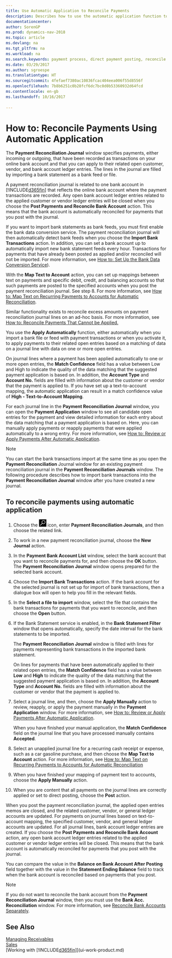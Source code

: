 ```yaml
---
title: Use Automatic Application to Reconcile Payments
description: Describes how to use the automatic application function to apply payments or cash receipts to their related open entries, and reconcile payments.
documentationcenter: 
author: SorenGP
ms.prod: dynamics-nav-2018
ms.topic: article
ms.devlang: na
ms.tgt_pltfrm: na
ms.workload: na
ms.search.keywords: payment process, direct payment posting, reconcile payment, expenses, cash receipts
ms.date: 03/29/2017
ms.author: sgroespe
ms.translationtype: HT
ms.sourcegitcommit: 4fefaef7380ac10836fcac404eea006f55d8556f
ms.openlocfilehash: 7b8b6251c0b28fcf6dc7bc0d0b53360932d64fcd
ms.contentlocale: en-gb
ms.lasthandoff: 10/16/2017

---
```

# <a name="how-to-reconcile-payments-using-automatic-application"></a>How to: Reconcile Payments Using Automatic Application
The **Payment Reconciliation Journal** window specifies payments, either incoming or outgoing, that have been recorded as transactions on your online bank account and that you can apply to their related open customer, vendor, and bank account ledger entries. The lines in the journal are filled by importing a bank statement as a bank feed or file.

A payment reconciliation journal is related to one bank account in [!INCLUDE[d365fin](includes/d365fin_md.md)] that reflects the online bank account where the payment transactions are recorded. Any open bank account ledger entries related to the applied customer or vendor ledger entries will be closed when you choose the **Post Payments and Reconcile Bank Account** action. This means that the bank account is automatically reconciled for payments that you post with the journal.

If you want to import bank statements as bank feeds, you must first enable the bank data conversion service. The payment reconciliation journal will then automatically detect bank feeds when you choose the **Import Bank Transactions** action. In addition, you can set a bank account up to automatically import new bank statement feeds every hour. Transactions for payments that have already been posted as applied and/or reconciled will not be imported. For more information, see [How to: Set Up the Bank Data Conversion Service](bank-how-setup-bank-data-conversion-service.md)).

With the **Map Text to Account** action, you can set up mappings between text on payments and specific debit, credit, and balancing accounts so that such payments are posted to the specified accounts when you post the payment reconciliation journal. See step 8. For more information, see [How to: Map Text on Recurring Payments to Accounts for Automatic Reconciliation](receivables-how-map-text-recurring-payments-accounts-auto-reconcilliation.md).

Similar functionality exists to reconcile excess amounts on payment reconciliation journal lines on an ad-hoc basis. For more information, see [How to: Reconcile Payments That Cannot be Applied.](receivables-how-reconcile-payments-cannot-apply-auto.md)

You use the **Apply Automatically** function, either automatically when you import a bank file or feed with payment transactions or when you activate it, to apply payments to their related open entries based on a matching of data on a journal line with data on one or more open entries.

On journal lines where a payment has been applied automatically to one or more open entries, the **Match Confidence** field has a value between Low and High to indicate the quality of the data matching that the suggested payment application is based on. In addition, the **Account Type** and **Account No.** fields are filled with information about the customer or vendor that the payment is applied to. If you have set up a text-to-account mapping, the automatic application can result in a match confidence value of **High - Text-to-Account Mapping**.

For each journal line in the **Payment Reconciliation Journal** window, you can open the **Payment Application** window to see all candidate open entries for the payment and view detailed information for each entry about the data matching that a payment application is based on. Here, you can manually apply payments or reapply payments that were applied automatically to a wrong entry. For more information, see [How to: Review or Apply Payments After Automatic Application](receivables-how-review-apply-payments-auto-application.md).

> [!NOTE]  
>   You can start the bank transactions import at the same time as you open the **Payment Reconciliation** Journal window for an existing payment reconciliation journal in the **Payment Reconciliation Journals** window. The following procedure describes how to import bank transactions into the **Payment Reconciliation Journal** window after you have created a new journal.

## <a name="to-reconcile-payments-using-automatic-application"></a>To reconcile payments using automatic application
1. Choose the ![Search for Page or Report](media/ui-search/search_small.png "Search for Page or Report icon") icon, enter **Payment Reconciliation Journals**, and then choose the related link.
2. To work in a new payment reconciliation journal, choose the **New Journal** action.
3. In the **Payment Bank Account List** window, select the bank account that you want to reconcile payments for, and then choose the **OK** button.
   The **Payment Reconciliation Journal** window opens prepared for the selected bank account.
4. Choose the **Import Bank Transactions** action.
   If the bank account for the selected journal is not set up for import of bank transactions, then a dialogue box will open to help you fill in the relevant fields.
5. In the **Select a file to import** window, select the file that contains the bank transactions for payments that you want to reconcile, and then choose the **Open** button.  
6. If the Bank Statement service is enabled, in the **Bank Statement Filter** window that opens automatically, specify the date interval for the bank statements to be imported.

    The **Payment Reconciliation Journal** window is filled with lines for payments representing bank transactions in the imported bank statement.

    On lines for payments that have been automatically applied to their related open entries, the **Match Confidence** field has a value between **Low** and **High** to indicate the quality of the data matching that the suggested payment application is based on. In addition, the **Account Type** and **Account No.** fields are filled with information about the customer or vendor that the payment is applied to.
7. Select a journal line, and then, choose the **Apply Manually** action to review, reapply, or apply the payment manually in the **Payment Application** window. For more information, see [How to: Review or Apply Payments After Automatic Application](receivables-how-review-apply-payments-auto-application.md).

    When you have finished your manual application, the **Match Confidence** field on the journal line that you have processed manually contains **Accepted**.
8. Select an unapplied journal line for a recurring cash receipt or expense, such as a car gasoline purchase, and then choose the **Map Text to Account** action. For more information, see [How to: Map Text on Recurring Payments to Accounts for Automatic Reconciliation](receivables-how-map-text-recurring-payments-accounts-auto-reconcilliation.md)
9. When you have finished your mapping of payment text to accounts, choose the **Apply Manually** action.
10. When you are content that all payments on the journal lines are correctly applied or set to direct posting, choose the **Post** action.

When you post the payment reconciliation journal, the applied open entries memos are closed, and the related customer, vendor, or general ledger accounts are updated. For payments on journal lines based on text-to-account mapping, the specified customer, vendor, and general ledger accounts are updated. For all journal lines, bank account ledger entries are created. If you choose the **Post Payments and Reconcile Bank Account** action, any open bank account ledger entries related to the applied customer or vendor ledger entries will be closed. This means that the bank account is automatically reconciled for payments that you post with the journal.

You can compare the value in the **Balance on Bank Account After Posting** field together with the value in the **Statement Ending Balance** field to track when the bank account is reconciled based on payments that you post.

> [!NOTE]  
>   If you do not want to reconcile the bank account from the **Payment Reconciliation Journal** window, then you must use the **Bank Acc. Reconciliation** window. For more information, see [Reconcile Bank Accounts Separately](bank-how-reconcile-bank-accounts-separately.md).

## <a name="see-also"></a>See Also
[Managing Receivables](receivables-manage-receivables.md)  
[Sales](sales-manage-sales.md)  
[Working with [!INCLUDE[d365fin](includes/d365fin_md.md)]](ui-work-product.md)

